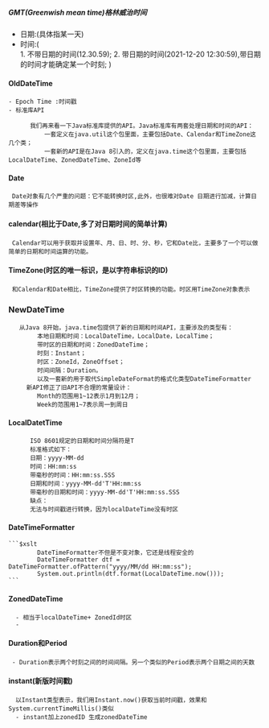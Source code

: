 ##### GMT(Greenwish mean time)格林威治时间
- 日期:(具体指某一天)
- 时间:(  
        1.   不带日期的时间(12.30.59);
        2.    带日期的时间(2021-12-20 12:30:59),带日期的时间才能确定某一个时刻;
      )
#### OldDateTime
    - Epoch Time :时间戳
    - 标准库API
  ```$xslt
        我们再来看一下Java标准库提供的API。Java标准库有两套处理日期和时间的API：
            一套定义在java.util这个包里面，主要包括Date、Calendar和TimeZone这几个类；
            一套新的API是在Java 8引入的，定义在java.time这个包里面，主要包括LocalDateTime、ZonedDateTime、ZoneId等
  ```
  #### Date 
     Date对象有几个严重的问题：它不能转换时区,此外，也很难对Date 日期进行加减，计算日期差等操作
  #### calendar(相比于Date,多了对日期时间的简单计算)
     Calendar可以用于获取并设置年、月、日、时、分、秒，它和Date比，主要多了一个可以做简单的日期和时间运算的功能。
  #### TimeZone(时区的唯一标识，是以字符串标识的ID)
     和Calendar和Date相比，TimeZone提供了时区转换的功能。时区用TimeZone对象表示   
### NewDateTime
 ```$xslt
    从Java 8开始，java.time包提供了新的日期和时间API，主要涉及的类型有：
         本地日期和时间：LocalDateTime，LocalDate，LocalTime；
         带时区的日期和时间：ZonedDateTime；
         时刻：Instant；
         时区：ZoneId，ZoneOffset；
         时间间隔：Duration。
         以及一套新的用于取代SimpleDateFormat的格式化类型DateTimeFormatter
      新API修正了旧API不合理的常量设计：
         Month的范围用1~12表示1月到12月；
         Week的范围用1~7表示周一到周日
  ```    
  #### LocalDatetTime
  ```$xslt
        ISO 8601规定的日期和时间分隔符是T
        标准格式如下：
        日期：yyyy-MM-dd
        时间：HH:mm:ss
        带毫秒的时间：HH:mm:ss.SSS
        日期和时间：yyyy-MM-dd'T'HH:mm:ss
        带毫秒的日期和时间：yyyy-MM-dd'T'HH:mm:ss.SSS
        缺点：
        无法与时间戳进行转换，因为localDateTime没有时区
   ```
  #### DateTimeFormatter
    ```$xslt
            DateTimeFormatter不但是不变对象，它还是线程安全的
            DateTimeFormatter dtf = DateTimeFormatter.ofPattern("yyyy/MM/dd HH:mm:ss");
            System.out.println(dtf.format(LocalDateTime.now()));
    ```   
  #### ZonedDateTime
      - 相当于localDateTime+ ZonedId时区
      -   
  #### Duration和Period
     - Duration表示两个时刻之间的时间间隔。另一个类似的Period表示两个日期之间的天数  
  #### instant(新版时间戳)
  ```$xslt
    以Instant类型表示，我们用Instant.now()获取当前时间戳，效果和System.currentTimeMillis()类似
    - instant加上zonedID 生成zonedDateTime
   ```   
     
     
     
     
     
     
     
     
     
     
     
     